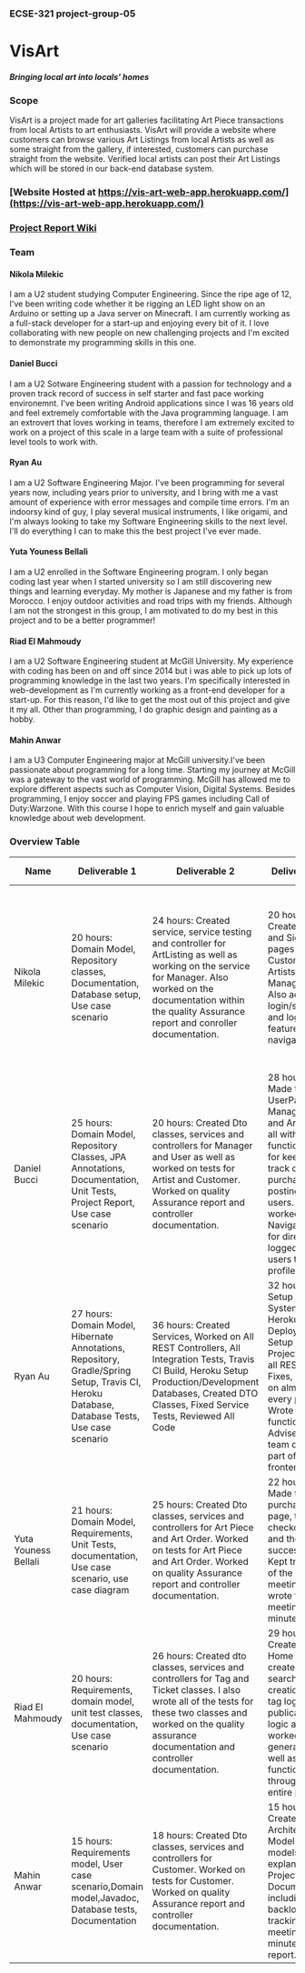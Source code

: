 ### ECSE-321 project-group-05

# VisArt

##### Bringing local art into locals' homes

### Scope
VisArt is a project made for art galleries facilitating Art Piece transactions from local Artists to art enthusiasts. VisArt will provide a website where customers can browse various Art Listings from local Artists as well as some straight from the gallery, if interested, customers can purchase straight from the website. Verified local artists can post their Art Listings which will be stored in our back-end database system.

### [Website Hosted at https://vis-art-web-app.herokuapp.com/](https://vis-art-web-app.herokuapp.com/)

### [Project Report Wiki](https://github.com/McGill-ECSE321-Fall2020/project-group-05/wiki)

### Team
#### Nikola Milekic
I am a U2 student studying Computer Engineering. Since the ripe age of 12, I've been writing code whether it be rigging an LED light show on an Arduino or setting up a Java server on Minecraft. I am currently working as a full-stack developer for a start-up and enjoying every bit of it. I love collaborating with new people on new challenging projects and I'm excited to demonstrate my programming skills in this one.
#### Daniel Bucci
I am a U2 Sotware Engineering student with a passion for technology and a proven track record of success in self starter and fast pace working environemnt. I've been writing Android applications since I was 16 years old and feel extremely comfortable with the Java programming language. I am an extrovert that loves working in teams, therefore I am extremely excited to work on a project of this scale in a large team with a suite of professional level tools to work with. 
#### Ryan Au
I am a U2 Software Engineering Major. I've been programming for several years now, including years prior to university, and I bring with me a vast amount of experience with error messages and compile time errors. I'm an indoorsy kind of guy, I play several musical instruments, I like origami, and I'm always looking to take my Software Engineering skills to the next level. I'll do everything I can to make this the best project I've ever made.
#### Yuta Youness Bellali
I am a U2 enrolled in the Software Engineering program. I only began coding last year when I started university so I am still discovering new things and learning everyday. My mother is Japanese and my father is from Morocco. I enjoy outdoor activities and road trips with my friends. Although I am not the strongest in this group, I am motivated to do my best in this project and to be a better programmer!
#### Riad El Mahmoudy
I am a U2 Software Engineering student at McGill University. My experience with coding has been on and off since 2014 but i was able to pick up lots of programming knowledge in the last two years. I'm specifically interested in web-development as I'm currently working as a front-end developer for a start-up. For this reason, I'd like to get the most out of this project and give it my all. Other than programming, I do graphic design and painting as a hobby.
#### Mahin Anwar
I am a U3 Computer Engineering major at McGill university.I've been passionate about programming for a long time. Starting my journey at McGill was a gateway to the vast world of programming. McGill has allowed me to explore different aspects such as Computer Vision, Digital Systems. Besides programming, I enjoy soccer and playing FPS games including Call of Duty:Warzone. With this course I hope to enrich myself and gain valuable knowledge about web development.

### Overview Table

|  Name |Deliverable 1 |  Deliverable 2 | Deliverable 3   |Deliverable 4   | Deliverable 5
|---|---|---|---|---|---|
| Nikola Milekic        | 20 hours: Domain Model, Repository classes, Documentation, Database setup, Use case scenario | 24 hours: Created service, service testing and controller for ArtListing as well as working on the service for Manager. Also worked on the documentation within the quality Assurance report and conroller documentation.  | 20 hours: Created Login and Sign-Up pages for Customers, Artists and Managers. Also added login/signup and logout feature into the navigation bar.  | 12 hours: Setup showing favorited Art listings. Make it so the display always remains vertical. Make it so users cannot backtrack after logging out. Peer-Programming with Daniel Bucci for Recycler view. Add Javadoc.  | 2 hours: Discuss with team best way to approach presenting the demo and what to put emphasis on. Reviewing slides.
| Daniel Bucci          | 25 hours: Domain Model, Repository Classes, JPA Annotations, Documentation, Unit Tests, Project Report, Use case scenario  | 20 hours: Created Dto classes, services and controllers for Manager and User as well as worked on tests for Artist and Customer. Worked on quality Assurance report and controller documentation. | 28 hours: Made the UserPage, ManagerPage and ArtistPage all with crucial functionality for keeping track of purchases and postings for all users. Also worked on Navigation bar for directing logged in users to their profile page   | 20 hours: Worked on HttpUtils class, RecyclerView Adapters, Login Page, MainActivity, ListingActivity and Authentication  | 4 hours: Worked on the appeal to customer section and the slides
| Ryan Au               | 27 hours: Domain Model, Hibernate Annotations, Repository, Gradle/Spring Setup, Travis CI, Heroku Database, Database Tests, Use case scenario| 36 hours: Created Services, Worked on All REST Controllers, All Integration Tests, Travis CI Build, Heroku Setup Production/Development Databases, Created DTO Classes, Fixed Service Tests, Reviewed All Code | 32 hours: Setup Build System, Heroku Deployment, Setup Vue Project, Made all REST API Fixes, Worked on almost every page, Wrote helper functions, Advised the team on any part of the frontend  | 20  hours: Worked on HttpUtils, Firebase Authentication, JSON Parsing, CheckoutActivity, LoginActivity, ArtListings, Users, Debugging all the code  | 3 hours: Performed the live demo, prepared visuals for presentation, prepared logistics for presentation, planning presentation, prepared for live demo
| Yuta Youness Bellali  | 21 hours: Domain Model, Requirements, Unit Tests, documentation, Use case scenario, use case diagram   | 25 hours: Created Dto classes, services and controllers for Art Piece and Art Order. Worked on tests for Art Piece and Art Order. Worked on quality Assurance report and controller documentation.  | 22 hours: Made the purchase page, the checkout page and the order success page. Kept tracked of the meetings and wrote the meeting minutes.|15 hours: Implemented the add favorite functionality in the art listing page, Created the Order Success page, Worked on the checkout page| 3 hours: Worked on the slides, prepared presentation for the mobile section and presented to the class.
|  Riad El Mahmoudy     | 20 hours: Requirements, domain model, unit test classes, documentation, Use case scenario |  26 hours: Created dto classes, services and controllers for Tag and Ticket classes. I also wrote all of the tests for these two classes and worked on the quality assurance documentation and controller documentation. | 29 hours: Created the Home Page UI, created the search, listing creation, the tag logic, the publication logic and worked on the general UI as well as some functionality throughout the entire project.  |   13 hours: Worked on the purchase art method and buy art buttons in the checkout activity file| 2 hours: participated in the meeting where we discussed the presentation. Gave input. Added data to the database for the presentation.
|  Mahin Anwar          | 15 hours: Requirements model, User case scenario,Domain model,Javadoc, Database tests, Documentation | 18 hours: Created Dto classes, services and controllers for Customer. Worked on tests for Customer. Worked on quality Assurance report and controller documentation.  | 15 hours: Created the Architecture Model(3 models) with explanation. Project Documentation including backlog,issue tracking, meeting minutes, report.  |   |
